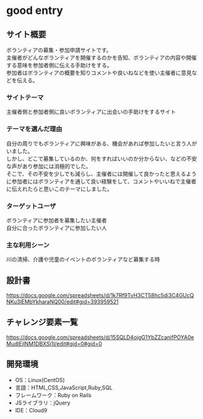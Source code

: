 # good entry

## サイト概要
ボランティアの募集・参加申請サイトです。  
主催者がどんなボランティアを開催するのかを告知、ボランティアの内容や開催する意味を参加者側に伝える手助けをする。  
参加者はボランティアの概要を知りコメントや良いねなどを使い主催者に意見などを伝える。

### サイトテーマ
主催者側と参加者側に良いボランティアに出会いの手助けをするサイト

### テーマを選んだ理由
自分の周りでもボランティアに興味がある、機会があれば参加したいと言う人がいました。  
しかし、どこで募集しているのか、何をすればいいのか分からない、などの不安な声があり参加には消極的でした。  
そこで、その不安を少しでも減らし、主催者には開催して良かったと思えるように参加者にはボランティアを通して良い経験をして、コメントやいいねで主催者に伝えれたらと思いこのテーマにしました。


### ターゲットユーザ
ボランティアに参加者を募集したい主催者  
自分に合ったボランティアに参加したい人

### 主な利用シーン
川の清掃、介護や児童のイベントのボランティアなど募集する時

## 設計書
https://docs.google.com/spreadsheets/d/1k7Rf9TvH3CT58hc5di3C4GUcQNKu3lEMbYkharaNQ00/edit#gid=393959521

## チャレンジ要素一覧
https://docs.google.com/spreadsheets/d/15SQLD4ojgG1YbZZcanifPOYA0eMudlEjlNM1DBXSj1I/edit#gid=0#gid=0

## 開発環境
- OS：Linux(CentOS)
- 言語：HTML,CSS,JavaScript,Ruby,SQL
- フレームワーク：Ruby on Rails
- JSライブラリ：jQuery
- IDE：Cloud9

